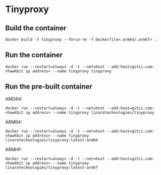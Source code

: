 # Tinyproxy

## Build the container

```
docker build -t tinyproxy --force-rm -f Dockerfile<.arm64/.armhf> .
```

## Run the container

```
docker run --restart=always -d -t --net=host --add-host=gitci.com:<hawkbit ip address> --name tinyproxy tinyproxy
```

## Run the pre-built container

AMD64:

```
docker run --restart=always -d -t --net=host --add-host=gitci.com:<hawkbit ip address> --name tinyproxy linarotechnologies/tinyproxy
```

ARM64:

```
docker run --restart=always -d -t --net=host --add-host=gitci.com:<hawkbit ip address> --name tinyproxy linarotechnologies/tinyproxy:latest-arm64
```

ARMHF:

```
docker run --restart=always -d -t --net=host --add-host=gitci.com:<hawkbit ip address> --name tinyproxy linarotechnologies/tinyproxy:latest-armhf
```
